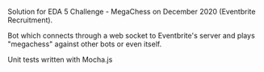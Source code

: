 Solution for EDA 5 Challenge - MegaChess on December 2020 (Eventbrite Recruitment).

Bot which connects through a web socket to Eventbrite's server and plays "megachess" against other bots or even itself.

Unit tests written with Mocha.js

